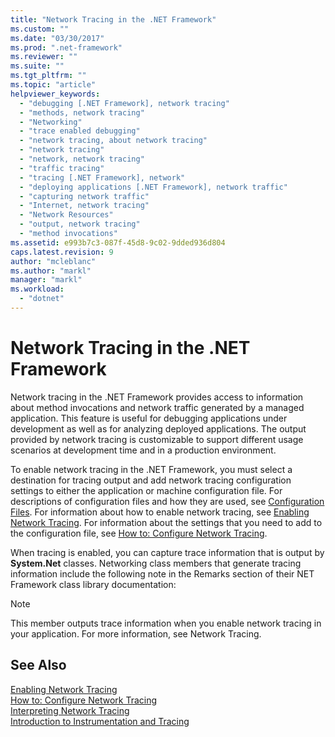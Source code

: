 ```yaml
---
title: "Network Tracing in the .NET Framework"
ms.custom: ""
ms.date: "03/30/2017"
ms.prod: ".net-framework"
ms.reviewer: ""
ms.suite: ""
ms.tgt_pltfrm: ""
ms.topic: "article"
helpviewer_keywords: 
  - "debugging [.NET Framework], network tracing"
  - "methods, network tracing"
  - "Networking"
  - "trace enabled debugging"
  - "network tracing, about network tracing"
  - "network tracing"
  - "network, network tracing"
  - "traffic tracing"
  - "tracing [.NET Framework], network"
  - "deploying applications [.NET Framework], network traffic"
  - "capturing network traffic"
  - "Internet, network tracing"
  - "Network Resources"
  - "output, network tracing"
  - "method invocations"
ms.assetid: e993b7c3-087f-45d8-9c02-9dded936d804
caps.latest.revision: 9
author: "mcleblanc"
ms.author: "markl"
manager: "markl"
ms.workload: 
  - "dotnet"
---
```

# Network Tracing in the .NET Framework
Network tracing in the .NET Framework provides access to information about method invocations and network traffic generated by a managed application. This feature is useful for debugging applications under development as well as for analyzing deployed applications. The output provided by network tracing is customizable to support different usage scenarios at development time and in a production environment.  
  
 To enable network tracing in the .NET Framework, you must select a destination for tracing output and add network tracing configuration settings to either the application or machine configuration file. For descriptions of configuration files and how they are used, see [Configuration Files](../../../docs/framework/configure-apps/index.md). For information about how to enable network tracing, see [Enabling Network Tracing](../../../docs/framework/network-programming/enabling-network-tracing.md). For information about the settings that you need to add to the configuration file, see [How to: Configure Network Tracing](../../../docs/framework/network-programming/how-to-configure-network-tracing.md).  
  
 When tracing is enabled, you can capture trace information that is output by **System.Net** classes. Networking class members that generate tracing information include the following note in the Remarks section of their NET Framework class library documentation:  
  
> [!NOTE]
>  This member outputs trace information when you enable network tracing in your application. For more information, see Network Tracing.  
  
## See Also  
 [Enabling Network Tracing](../../../docs/framework/network-programming/enabling-network-tracing.md)  
 [How to: Configure Network Tracing](../../../docs/framework/network-programming/how-to-configure-network-tracing.md)  
 [Interpreting Network Tracing](../../../docs/framework/network-programming/interpreting-network-tracing.md)  
 [Introduction to Instrumentation and Tracing](http://msdn.microsoft.com/library/e924e57c-33cf-4b0e-9e7f-a45d13e38f2c)

